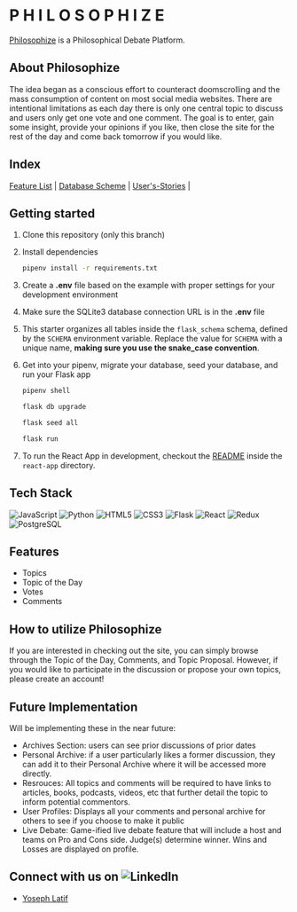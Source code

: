 # P H I L O S O P H I Z E

[Philosophize](https://philosophize.onrender.com/) is a Philosophical Debate Platform.

## About Philosophize

The idea began as a conscious effort to counteract doomscrolling and the mass consumption of content on most social media websites. There are intentional limitations as each day there is only one central topic to discuss and users only get one vote and one comment. The goal is to enter, gain some insight, provide your opinions if you like, then close the site for the rest of the day and come back tomorrow if you would like.

## Index

[Feature List](https://github.com/yoslatif/philosophize/wiki/Features-List) | [Database Scheme](https://github.com/yoslatif/philosophize/wiki/Database-Schema) | [User's-Stories](https://github.com/yoslatif/philosophize/wiki/User-Stories) | 

## Getting started
1. Clone this repository (only this branch)

2. Install dependencies

      ```bash
      pipenv install -r requirements.txt
      ```

3. Create a **.env** file based on the example with proper settings for your
   development environment

4. Make sure the SQLite3 database connection URL is in the **.env** file

5. This starter organizes all tables inside the `flask_schema` schema, defined
   by the `SCHEMA` environment variable.  Replace the value for
   `SCHEMA` with a unique name, **making sure you use the snake_case
   convention**.

6. Get into your pipenv, migrate your database, seed your database, and run your Flask app

   ```bash
   pipenv shell
   ```

   ```bash
   flask db upgrade
   ```

   ```bash
   flask seed all
   ```

   ```bash
   flask run
   ```

7. To run the React App in development, checkout the [README](./react-app/README.md) inside the `react-app` directory.


## Tech Stack
  ![JavaScript](https://img.shields.io/badge/javascript-%23323330.svg?style=for-the-badge&logo=javascript&logoColor=%23F7DF1E)
  ![Python](https://img.shields.io/badge/python-3670A0?style=for-the-badge&logo=python&logoColor=ffdd54)
  ![HTML5](https://img.shields.io/badge/html5-%23E34F26.svg?style=for-the-badge&logo=html5&logoColor=white)
  ![CSS3](https://img.shields.io/badge/css3-%231572B6.svg?style=for-the-badge&logo=css3&logoColor=white)
  ![Flask](https://img.shields.io/badge/flask-%23000.svg?style=for-the-badge&logo=flask&logoColor=white)
  ![React](https://img.shields.io/badge/react-%2320232a.svg?style=for-the-badge&logo=react&logoColor=%2361DAFB)
  ![Redux](https://img.shields.io/badge/redux-%23593d88.svg?style=for-the-badge&logo=redux&logoColor=white)
  ![PostgreSQL](https://img.shields.io/badge/PostgreSQL-316192?style=for-the-badge&logo=postgresql&logoColor=white)

## Features 
- Topics
- Topic of the Day
- Votes
- Comments

## How to utilize Philosophize
If you are interested in checking out the site, you can simply browse through the Topic of the Day, Comments, and Topic Proposal. However, if you would like to participate in the discussion or propose your own topics, please create an account!


## Future Implementation 
Will be implementing these in the near future:
- Archives Section: users can see prior discussions of prior dates
- Personal Archive: if a user particularly likes a former discussion, they can add it to their Personal Archive where it will be accessed more directly.
- Resrouces: All topics and comments will be required to have links to articles, books, podcasts, videos, etc that further detail the topic to inform potential commentors.
- User Profiles: Displays all your comments and personal archive for others to see if you choose to make it public
- Live Debate: Game-ified live debate feature that will include a host and teams on Pro and Cons side. Judge(s) determine winner. Wins and Losses are displayed on profile.

## Connect with us on ![LinkedIn](https://img.shields.io/badge/linkedin-%230077B5.svg?style=for-the-badge&logo=linkedin&logoColor=white)
  - [Yoseph Latif](https://www.linkedin.com/in/yoseph-latif/)
